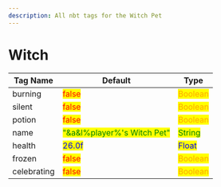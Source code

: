 ```yaml
---
description: All nbt tags for the Witch Pet
---
```



# Witch

| Tag Name     | Default                                                            | Type                                         |
| ------------ | ------------------------------------------------------------------ | -------------------------------------------- |
| burning | <mark style="color:red;">false</mark> | <mark style="color:orange;">Boolean</mark> |
| silent | <mark style="color:red;">false</mark> | <mark style="color:orange;">Boolean</mark> |
| potion | <mark style="color:red;">false</mark> | <mark style="color:orange;">Boolean</mark> |
| name | <mark style="color:green;">"&a&l%player%'s Witch Pet"</mark> | <mark style="color:green;">String</mark> |
| health | <mark style="color:blue;">26.0f</mark> | <mark style="color:blue;">Float</mark> |
| frozen | <mark style="color:red;">false</mark> | <mark style="color:orange;">Boolean</mark> |
| celebrating | <mark style="color:red;">false</mark> | <mark style="color:orange;">Boolean</mark> |
